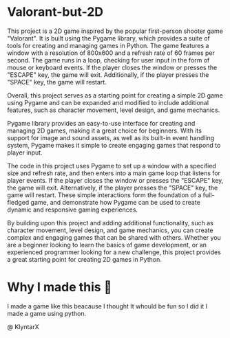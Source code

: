 # Valorant-but-2D

This project is a 2D game inspired by the popular first-person shooter game "Valorant". It is built using the Pygame library, which provides a suite of tools for creating and managing games in Python. The game features a window with a resolution of 800x600 and a refresh rate of 60 frames per second. The game runs in a loop, checking for user input in the form of mouse or keyboard events. If the player closes the window or presses the "ESCAPE" key, the game will exit. Additionally, if the player presses the "SPACE" key, the game will restart.

Overall, this project serves as a starting point for creating a simple 2D game using Pygame and can be expanded and modified to include additional features, such as character movement, level design, and game mechanics.

Pygame library provides an easy-to-use interface for creating and managing 2D games, making it a great choice for beginners. With its support for image and sound assets, as well as its built-in event handling system, Pygame makes it simple to create engaging games that respond to player input.

The code in this project uses Pygame to set up a window with a specified size and refresh rate, and then enters into a main game loop that listens for player events. If the player closes the window or presses the "ESCAPE" key, the game will exit. Alternatively, if the player presses the "SPACE" key, the game will restart. These simple interactions form the foundation of a full-fledged game, and demonstrate how Pygame can be used to create dynamic and responsive gaming experiences.

By building upon this project and adding additional functionality, such as character movement, level design, and game mechanics, you can create complex and engaging games that can be shared with others. Whether you are a beginner looking to learn the basics of game development, or an experienced programmer looking for a new challenge, this project provides a great starting point for creating 2D games in Python.

# Why I made this 🤔 

I made a game like this beacause I thought It whould be fun so I did it I made a game using python.


@ KlyntarX
